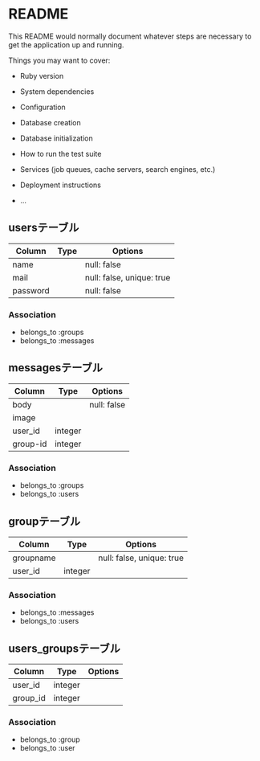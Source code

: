 # README

This README would normally document whatever steps are necessary to get the
application up and running.

Things you may want to cover:

* Ruby version

* System dependencies

* Configuration

* Database creation

* Database initialization

* How to run the test suite

* Services (job queues, cache servers, search engines, etc.)

* Deployment instructions

* ...

## usersテーブル

|Column|Type|Options|
|------|----|-------|
|name|   |null: false|
|mail|    |null: false, unique: true|
|password|    |null: false|

### Association

- belongs_to :groups
- belongs_to :messages

## messagesテーブル

|Column|Type|Options|
|------|----|-------|
|body|    |null: false|
|image|
|user_id|integer|
|group-id|integer|

### Association

- belongs_to :groups
- belongs_to :users

## groupテーブル

|Column|Type|Options|
|------|----|-------|
|groupname|     |null: false, unique: true|
|user_id|integer|

### Association

- belongs_to :messages
- belongs_to :users

## users_groupsテーブル

|Column|Type|Options|
|------|----|-------|
|user_id|integer|
|group_id|integer|

### Association

- belongs_to :group
- belongs_to :user